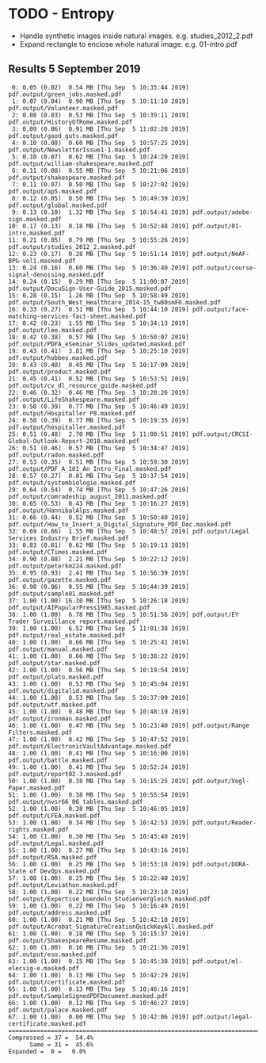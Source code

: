 TODO - Entropy
==================
* Handle synthetic images inside natural images. e.g. studies_2012_2.pdf
* Expand rectangle to enclose whole natural image. e.g. 01-intro.pdf


Results  5 September 2019
-------------------------
     0: 0.05 (0.02)  0.54 MB [Thu Sep  5 10:35:44 2019] pdf.output/green_jobs.masked.pdf
     1: 0.07 (0.04)  0.90 MB [Thu Sep  5 10:11:10 2019] pdf.output/Volunteer.masked.pdf
     2: 0.08 (0.03)  0.53 MB [Thu Sep  5 10:39:11 2019] pdf.output/HistoryOfRome.masked.pdf
     3: 0.09 (0.06)  0.91 MB [Thu Sep  5 11:02:28 2019] pdf.output/good_guts.masked.pdf
     4: 0.10 (0.08)  0.60 MB [Thu Sep  5 10:57:25 2019] pdf.output/NewsletterIssue1-1.masked.pdf
     5: 0.10 (0.07)  0.62 MB [Thu Sep  5 10:24:20 2019] pdf.output/william-shakespeare.masked.pdf
     6: 0.11 (0.08)  0.55 MB [Thu Sep  5 10:21:06 2019] pdf.output/shakespeare.masked.pdf
     7: 0.11 (0.07)  0.50 MB [Thu Sep  5 10:27:02 2019] pdf.output/ap5.masked.pdf
     8: 0.12 (0.05)  0.50 MB [Thu Sep  5 10:49:39 2019] pdf.output/global.masked.pdf
     9: 0.13 (0.10)  1.32 MB [Thu Sep  5 10:54:41 2019] pdf.output/adobe-sign.masked.pdf
    10: 0.17 (0.13)  0.18 MB [Thu Sep  5 10:52:48 2019] pdf.output/01-intro.masked.pdf
    11: 0.21 (0.05)  0.79 MB [Thu Sep  5 10:55:26 2019] pdf.output/studies_2012_2.masked.pdf
    12: 0.23 (0.17)  0.28 MB [Thu Sep  5 10:51:14 2019] pdf.output/NeAF-BPG-vol1.masked.pdf
    13: 0.24 (0.16)  0.60 MB [Thu Sep  5 10:36:40 2019] pdf.output/course-signal-denoising.masked.pdf
    14: 0.24 (0.15)  0.29 MB [Thu Sep  5 11:00:07 2019] pdf.output/DocuSign-User-Guide_2015.masked.pdf
    15: 0.28 (0.15)  1.26 MB [Thu Sep  5 10:58:49 2019] pdf.output/South_West_Healthcare_2014-15_tw80smF0.masked.pdf
    16: 0.33 (0.27)  0.51 MB [Thu Sep  5 10:44:10 2019] pdf.output/face-matching-services-fact-sheet.masked.pdf
    17: 0.42 (0.23)  1.55 MB [Thu Sep  5 10:34:13 2019] pdf.output/lee.masked.pdf
    18: 0.42 (0.38)  0.57 MB [Thu Sep  5 10:50:07 2019] pdf.output/PDFA_eSeminar_Slides_updated.masked.pdf
    19: 0.43 (0.41)  3.81 MB [Thu Sep  5 10:25:10 2019] pdf.output/hobbes.masked.pdf
    20: 0.43 (0.40)  0.45 MB [Thu Sep  5 10:17:09 2019] pdf.output/product.masked.pdf
    21: 0.45 (0.41)  0.52 MB [Thu Sep  5 10:53:51 2019] pdf.output/cv_dl_resource_guide.masked.pdf
    22: 0.46 (0.32)  0.46 MB [Thu Sep  5 10:20:26 2019] pdf.output/LifeShakespeare.masked.pdf
    23: 0.50 (0.39)  0.77 MB [Thu Sep  5 10:46:49 2019] pdf.output/Hospitaller P8.masked.pdf
    24: 0.50 (0.39)  0.77 MB [Thu Sep  5 10:19:35 2019] pdf.output/hospitaller.masked.pdf
    25: 0.51 (0.48)  2.70 MB [Thu Sep  5 11:00:51 2019] pdf.output/CRCSI-Global-Outlook-Report-2018.masked.pdf
    26: 0.51 (0.46)  0.57 MB [Thu Sep  5 10:34:47 2019] pdf.output/radon.masked.pdf
    27: 0.53 (0.35)  0.51 MB [Thu Sep  5 10:59:30 2019] pdf.output/PDF_A_101_An_Intro_Final.masked.pdf
    28: 0.57 (0.27)  0.81 MB [Thu Sep  5 10:37:54 2019] pdf.output/systembiologie.masked.pdf
    29: 0.64 (0.54)  0.74 MB [Thu Sep  5 10:47:26 2019] pdf.output/comradeship_august_2011.masked.pdf
    30: 0.65 (0.53)  0.43 MB [Thu Sep  5 10:16:27 2019] pdf.output/HannibalAlps.masked.pdf
    31: 0.66 (0.44)  0.52 MB [Thu Sep  5 10:50:40 2019] pdf.output/How_to_Insert_a_Digital_Signature_PDF_Doc.masked.pdf
    32: 0.69 (0.66)  1.55 MB [Thu Sep  5 10:48:57 2019] pdf.output/Legal Services Industry Brief.masked.pdf
    33: 0.83 (0.81)  0.62 MB [Thu Sep  5 10:19:13 2019] pdf.output/CTimes.masked.pdf
    34: 0.90 (0.88)  2.21 MB [Thu Sep  5 10:22:12 2019] pdf.output/peterkm224.masked.pdf
    35: 0.95 (0.93)  2.41 MB [Thu Sep  5 10:56:39 2019] pdf.output/gazette.masked.pdf
    36: 0.98 (0.96)  0.55 MB [Thu Sep  5 10:44:39 2019] pdf.output/sample01.masked.pdf
    37: 1.00 (1.00) 16.30 MB [Thu Sep  5 10:26:18 2019] pdf.output/AIPopularPress1985.masked.pdf
    38: 1.00 (1.00)  6.78 MB [Thu Sep  5 10:51:56 2019] pdf.output/EY Trader Surveillance report.masked.pdf
    39: 1.00 (1.00)  6.52 MB [Thu Sep  5 11:01:38 2019] pdf.output/real_estate.masked.pdf
    40: 1.00 (1.00)  0.66 MB [Thu Sep  5 10:25:41 2019] pdf.output/manual.masked.pdf
    41: 1.00 (1.00)  0.66 MB [Thu Sep  5 10:38:22 2019] pdf.output/star.masked.pdf
    42: 1.00 (1.00)  0.56 MB [Thu Sep  5 10:19:54 2019] pdf.output/plato.masked.pdf
    43: 1.00 (1.00)  0.53 MB [Thu Sep  5 10:45:04 2019] pdf.output/digitalid.masked.pdf
    44: 1.00 (1.00)  0.53 MB [Thu Sep  5 10:37:09 2019] pdf.output/wtf.masked.pdf
    45: 1.00 (1.00)  0.48 MB [Thu Sep  5 10:48:19 2019] pdf.output/ironman.masked.pdf
    46: 1.00 (1.00)  0.47 MB [Thu Sep  5 10:23:40 2019] pdf.output/Range Filters.masked.pdf
    47: 1.00 (1.00)  0.42 MB [Thu Sep  5 10:47:52 2019] pdf.output/ElectronicVaultAdvantage.masked.pdf
    48: 1.00 (1.00)  0.41 MB [Thu Sep  5 10:16:00 2019] pdf.output/battle.masked.pdf
    49: 1.00 (1.00)  0.41 MB [Thu Sep  5 10:52:24 2019] pdf.output/report02-3.masked.pdf
    50: 1.00 (1.00)  0.38 MB [Thu Sep  5 10:15:25 2019] pdf.output/Vogl-Paper.masked.pdf
    51: 1.00 (1.00)  0.38 MB [Thu Sep  5 10:55:54 2019] pdf.output/nvsr66_06_tables.masked.pdf
    52: 1.00 (1.00)  0.38 MB [Thu Sep  5 10:46:05 2019] pdf.output/LFEA.masked.pdf
    53: 1.00 (1.00)  0.34 MB [Thu Sep  5 10:42:53 2019] pdf.output/Reader-rights.masked.pdf
    54: 1.00 (1.00)  0.30 MB [Thu Sep  5 10:43:40 2019] pdf.output/Legal.masked.pdf
    55: 1.00 (1.00)  0.27 MB [Thu Sep  5 10:43:16 2019] pdf.output/RSA.masked.pdf
    56: 1.00 (1.00)  0.25 MB [Thu Sep  5 10:53:18 2019] pdf.output/DORA-State of DevOps.masked.pdf
    57: 1.00 (1.00)  0.25 MB [Thu Sep  5 10:22:40 2019] pdf.output/Leviathon.masked.pdf
    58: 1.00 (1.00)  0.22 MB [Thu Sep  5 10:23:10 2019] pdf.output/Expertise_buendeln_Studienvergleich.masked.pdf
    59: 1.00 (1.00)  0.22 MB [Thu Sep  5 10:16:49 2019] pdf.output/address.masked.pdf
    60: 1.00 (1.00)  0.21 MB [Thu Sep  5 10:42:18 2019] pdf.output/Acrobat_SignatureCreationQuickKeyAll.masked.pdf
    61: 1.00 (1.00)  0.18 MB [Thu Sep  5 10:15:37 2019] pdf.output/ShakespeareResume.masked.pdf
    62: 1.00 (1.00)  0.16 MB [Thu Sep  5 10:21:36 2019] pdf.output/eso.masked.pdf
    63: 1.00 (1.00)  0.15 MB [Thu Sep  5 10:45:38 2019] pdf.output/ml-elecsig-e.masked.pdf
    64: 1.00 (1.00)  0.13 MB [Thu Sep  5 10:42:29 2019] pdf.output/certificate.masked.pdf
    65: 1.00 (1.00)  0.13 MB [Thu Sep  5 10:46:16 2019] pdf.output/SampleSignedPDFDocument.masked.pdf
    66: 1.00 (1.00)  0.12 MB [Thu Sep  5 10:46:27 2019] pdf.output/palace.masked.pdf
    67: 1.00 (1.00)  0.00 MB [Thu Sep  5 10:42:06 2019] pdf.output/legal-certificate.masked.pdf
    ================================================================================
    Compressed = 37 =  54.4%
          Same = 31 =  45.6%
    Expanded =  0 =   0.0%
